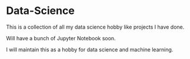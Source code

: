 # Data-Science
This is a collection of all my data science hobby like projects I have done.

Will have a bunch of Jupyter Notebook soon.

I will maintain this as a hobby for data science and machine learning.